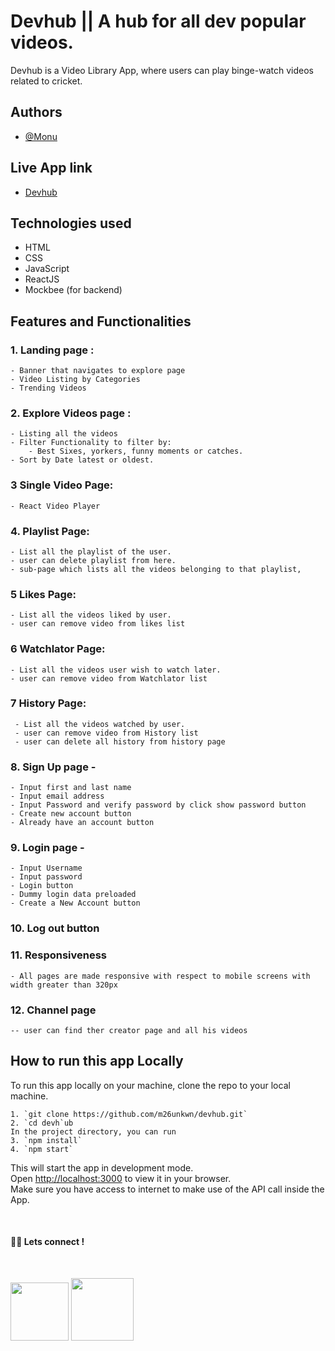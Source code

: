 # Devhub || A hub for all dev popular videos.

Devhub is a Video Library App, where users can play binge-watch videos related to cricket.

## Authors

- [@Monu](https://twitter.com/getumank)

## Live App link

- [Devhub](https://devvhub.netlify.app/)

## Technologies used

- HTML
- CSS
- JavaScript
- ReactJS
- Mockbee (for backend)

## Features and Functionalities

### 1. Landing page :

    - Banner that navigates to explore page
    - Video Listing by Categories
    - Trending Videos

### 2. Explore Videos page :

    - Listing all the videos
    - Filter Functionality to filter by:
        - Best Sixes, yorkers, funny moments or catches.
    - Sort by Date latest or oldest.

### 3 Single Video Page:

    - React Video Player
  

### 4. Playlist Page:

    - List all the playlist of the user.
    - user can delete playlist from here.
    - sub-page which lists all the videos belonging to that playlist,

### 5 Likes Page:

    - List all the videos liked by user.
    - user can remove video from likes list

### 6 Watchlator Page:

    - List all the videos user wish to watch later.
    - user can remove video from Watchlator list

### 7 History Page:

     - List all the videos watched by user.
     - user can remove video from History list
     - user can delete all history from history page

### 8. Sign Up page -

    - Input first and last name
    - Input email address
    - Input Password and verify password by click show password button
    - Create new account button
    - Already have an account button

### 9. Login page -

    - Input Username
    - Input password
    - Login button
    - Dummy login data preloaded
    - Create a New Account button

### 10. Log out button

### 11. Responsiveness

    - All pages are made responsive with respect to mobile screens with width greater than 320px
### 12. Channel page
    -- user can find ther creator page and all his videos

## **How to run this app Locally**

To run this app locally on your machine, clone the repo to your local machine.

    1. `git clone https://github.com/m26unkwn/devhub.git`
    2. `cd devh`ub
    In the project directory, you can run
    3. `npm install`
    4. `npm start`

This will start the app in development mode.\
Open [http://localhost:3000](http://localhost:3000) to view it in your browser.\
Make sure you have access to internet to make use of the API call inside the App.

<br>

#### 👨‍💻 Lets connect !

<br>

<a href="https://twitter.com/getumank/"><img src="https://img.shields.io/badge/Twitter-1DA1F2?style=for-the-badge&logo=twitter&logoColor=white" width="93px"/></a>
<a href="https://www.linkedin.com/in/monu-shukla/"><img src="https://img.shields.io/badge/LinkedIn-0077B5?style=for-the-badge&logo=linkedin&logoColor=white" width="100px"/></a>
